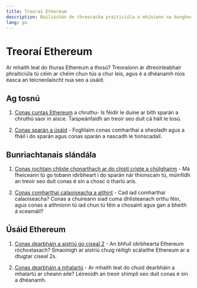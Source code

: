 ```yaml
---
title: Treoraí Ethereum
description: Bailiúchán de threoracha praiticiúla a mhíníonn na bunghnéithe a bhaineann le Ethereum a úsáid do thosaitheoirí.
lang: ga
---
```


# Treoraí Ethereum

Ar mhaith leat do thuras Ethereum a thosú? Treoraíonn ár dtreoirleabhair phraiticiúla tú céim ar chéim chun tús a chur leis, agus é a dhéanamh níos éasca an teicneolaíocht nua seo a úsáid.

## Ag tosnú

1. [Conas cuntas Ethereum](/guides/how-to-create-an-ethereum-account/) a chruthu- Is féidir le duine ar bith sparán a chruthú saor in aisce. Taispeánfaidh an treoir seo duit cá háit le tosú.

2. [Conas sparán a úsáid](/guides/how-to-use-a-wallet/) - Foghlaim conas comharthaí a sheoladh agus a fháil i do sparán agus conas sparán a nascadh le tionscadail.

## Bunriachtanais slándála

1. [Conas rochtain chliste chonarthach ar do chistí cripte a chúlghairm](/guides/how-to-revoke-token-access/) - Má fheiceann tú go tobann idirbheart i do sparán nár thionscain tú, múinfidh an treoir seo duit conas é sin a chosc ó tharlú arís.

2. [Conas comharthaí calaoiseacha a aithint](/guides/how-to-id-scam-tokens/) - Cad iad comharthaí calaoiseacha? Conas a chuireann siad cuma dhlisteanach orthu féin, agus conas a aithníonn tú iad chun tú féin a chosaint agus gan a bheith á sceamáil?

## Úsáid Ethereum

1. [Conas dearbháin a aistriú go ciseal 2](/guides/how-to-use-a-bridge/) - An bhfuil idirbhearta Ethereum róchostasach? Smaoinigh ar aistriú chuig réitigh scálaithe Ethereum ar a dtugtar ciseal 2s.

2. [Conas dearbháin a mhalartú](/guides/how-to-swap-tokens/) - Ar mhaith leat do chuid dearbháin a mhalartú ar cheann eile? Léireoidh an treoir shimplí seo duit conas é sin a dhéanamh.
